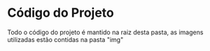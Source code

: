 # Código do Projeto

Todo o código do projeto é mantido na raiz desta pasta, as imagens utilizadas estão contidas na pasta "img"

